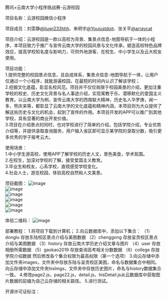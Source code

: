 腾讯×云南大学小程序挑战赛-云游校园  

项目名称：云游校园微信小程序  

项目成员：刘雯静[@liuwj233hhh](https://github.com/liuwj233hhh)、朱明宇[@Youjustdoit](https://github.com/Youjustdoit)、张关平[@arraycat](https://github.com/arraycat)  

项目介绍：云游校园是一款以高校为背景、集景点信息-地图导航于一体的小程序，本项目致力于推广与宣传云南大学的校园风景与文化传承，塑造高校特色品牌效应，提高学校知名度与影响力，可供外地游客、在校生、中小学生以及云大校友使用。  


项目功能：  
1.提供完整的校园景点信息，且自成体系，集景点信息-地图导航于一体，让用户仅通过一个小程序，就能游遍校园，在最短的时间内认识了解该学校；  
2.挖掘文化底蕴，彰显名校风范。项目并不仅仅局限于校园美景的介绍，更加注重学校的校史、历史文化背景与名人事迹介绍，实现寓教于乐、潜移默化的爱国主义教育。以云南大学为例，宣传云南大学的西南联大精神，历史名人华罗庚，闻一多，熊庆来等，都彰显了云南大学的文化底蕴和精神内涵，本项目则为大众提供了解这些历史与文化的机会，起到了宣传的作用。本项目开发的APP可以推广到其他学校，具有显著的商业开发价值。  
3.项目在介绍景点的同时，也对学校进行了简单的介绍，包括学院介绍，专业优势介绍等，并提供录取查询服务，用户输入省区即可显示某学院的录取分数，吸引更多优秀的学子报考云大。  

使用场景：  
1.中小学生游高校，使用APP了解学校的历史人文，景色美食，学术氛围。  
2.在校生，加深对学校的了解，接受爱国主义教育。  
3.毕业生和校友，心系学校，直观感受学校变化。  
4.社会人士，游览校园，体验高校自然和人文美景。  

项目截图：
![image](https://www.et.ynu.edu.cn/appdd/uploads/20181020105/8/ph1.jpg)  
![image](https://www.et.ynu.edu.cn/appdd/uploads/20181020105/8/ph2.jpg)  
![image](https://www.et.ynu.edu.cn/appdd/uploads/20181020105/8/ph3.jpg)  
![image](https://www.et.ynu.edu.cn/appdd/uploads/20181020105/8/ph4.jpg)  
![image](https://www.et.ynu.edu.cn/appdd/uploads/20181020105/8/ph5.jpg)  
![image](https://www.et.ynu.edu.cn/appdd/uploads/20181020105/8/ph6.jpg)  

体验二维码：
![image](https://www.et.ynu.edu.cn/appdd/uploads/20181060009/8/%E4%BA%91%E6%B8%B8%E6%A0%A1%E5%9B%AD-%E4%BD%93%E9%AA%8C%E4%BA%8C%E7%BB%B4%E7%A0%81.jpg) 

部署教程：
1.将项目下载到计算机；
2.向云数据库中，添加以下集合：
（1）donglu  存放东陆校区景点介绍与美图数据
（2）chenggong  存放呈贡校区景点介绍与美图数据
（3）history  存放云南大学历史介绍文章与图片
（4）user  存放相册所需数据
（5）gaokao2019  存放查询高考相关分数数据
（6）college  存放学院介绍数据
然后修改各个集合权限为最高权限（第一个选项）
3.向云存储中添加文件夹images，文件夹中存放东陆与呈贡校区美图，命名与数据集合中相同。
  向云存储中添加文件夹hisImgs，文件夹中存放历史图片，命名与history数据集合一致。
4.修改page2.js，page22.js，detail.js，hisDetail.js从云数据库中获取图片数据的前缀为自己云存储的相关路径。
5.进行测试。

开源许可证标注：
